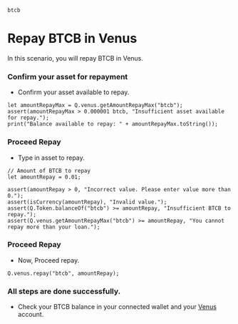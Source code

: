 ```meta-Currency
btcb
```

# Repay BTCB in Venus

In this scenario, you will repay BTCB in Venus.

### Confirm your asset for repayment

- Confirm your asset available to repay.

```output-Dynamic
let amountRepayMax = Q.venus.getAmountRepayMax("btcb");
assert(amountRepayMax > 0.000001 btcb, "Insufficient asset available for repay.");
print("Balance available to repay: " + amountRepayMax.toString());
```

### Proceed Repay

- Type in asset to repay.

```input BTCB
// Amount of BTCB to repay
let amountRepay = 0.01;
```

```input-Verify
assert(amountRepay > 0, "Incorrect value. Please enter value more than 0.");
assert(isCurrency(amountRepay), "Invalid value.");
assert(Q.Token.balanceOf("btcb") >= amountRepay, "Insufficient BTCB to repay.");
assert(Q.venus.getAmountRepayMax("btcb") >= amountRepay, "You cannot repay more than your loan.");
```

### Proceed Repay

- Now, Proceed repay.

```taster
Q.venus.repay("btcb", amountRepay);
```

### All steps are done successfully.

- Check your BTCB balance in your connected wallet and your [Venus](https://app.venus.io/dashboard) account.
